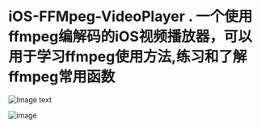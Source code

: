 # iOS-FFMpeg-VideoPlayer . 一个使用ffmpeg编解码的iOS视频播放器，可以用于学习ffmpeg使用方法,练习和了解ffmpeg常用函数

![Image text](https://github.com/yuequal/iOS-FFMpeg-VideoPlayer/blob/master/ffmpeg_demo/Resource/ffmpeg-demo-word.jpg)



![image](https://github.com/yuequal/iOS-FFMpeg-VideoPlayer/blob/master/ffmpeg_demo/Resource/QQ20181018-164122-HD.gif)
